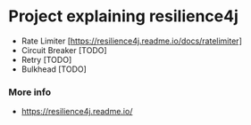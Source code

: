 # Project explaining resilience4j
- Rate Limiter [https://resilience4j.readme.io/docs/ratelimiter]
- Circuit Breaker [TODO] 
- Retry [TODO]
- Bulkhead [TODO]

### More info
- https://resilience4j.readme.io/